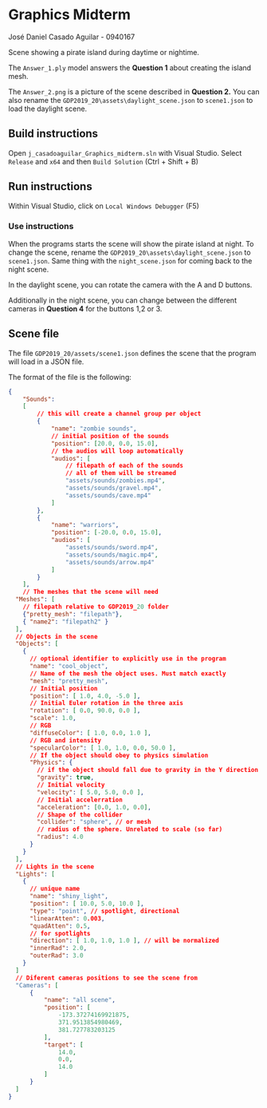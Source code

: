 # Graphics Midterm

José Daniel Casado Aguilar - 0940167

Scene showing a pirate island during daytime or nightime.

The `Answer_1.ply` model answers the **Question 1** about creating the island mesh.

The `Answer_2.png` is a picture of the scene described in **Question 2.**
You can also rename the `GDP2019_20\assets\daylight_scene.json` to `scene1.json` to load the daylight scene.

## Build instructions

Open `j_casadoaguilar_Graphics_midterm.sln` with Visual Studio. Select `Release` and `x64` and then `Build Solution` (Ctrl + Shift + B)

## Run instructions

Within Visual Studio, click on `Local Windows Debugger` (F5)

### Use instructions

When the programs starts the scene will show the pirate island at night.
To change the scene, rename the `GDP2019_20\assets\daylight_scene.json` to `scene1.json`.
Same thing with the `night_scene.json` for coming back to the night scene.

In the daylight scene, you can rotate the camera with the A and D buttons.

Additionally in the night scene, you can change between the different cameras in **Question 4** for the buttons 1,2 or 3.

## Scene file

The file `GDP2019_20/assets/scene1.json` defines the scene that the program will load in a JSON file.

The format of the file is the following:

```json
{
    "Sounds": 
    [
        // this will create a channel group per object
        {
            "name": "zombie sounds",
            // initial position of the sounds
            "position": [20.0, 0.0, 15.0],
            // the audios will loop automatically
            "audios": [
                // filepath of each of the sounds
                // all of them will be streamed
                "assets/sounds/zombies.mp4",
                "assets/sounds/gravel.mp4",
                "assets/sounds/cave.mp4"
            ]
        },
        {
            "name": "warriors",
            "position": [-20.0, 0.0, 15.0],
            "audios": [
                "assets/sounds/sword.mp4",
                "assets/sounds/magic.mp4",
                "assets/sounds/arrow.mp4"
            ]
        }
    ],
    // The meshes that the scene will need
  "Meshes": [
    // filepath relative to GDP2019_20 folder
    {"pretty_mesh": "filepath"},
    { "name2": "filepath2" }
  ],
  // Objects in the scene
  "Objects": [
    {
      // optional identifier to explicitly use in the program
      "name": "cool_object",
      // Name of the mesh the object uses. Must match exactly
      "mesh": "pretty_mesh",
      // Initial position
      "position": [ 1.0, 4.0, -5.0 ],
      // Initial Euler rotation in the three axis
      "rotation": [ 0.0, 90.0, 0.0 ],
      "scale": 1.0,
      // RGB
      "diffuseColor": [ 1.0, 0.0, 1.0 ],
      // RGB and intensity
      "specularColor": [ 1.0, 1.0, 0.0, 50.0 ],
      // If the object should obey to physics simulation
      "Physics": {
        // if the object should fall due to gravity in the Y direction
        "gravity": true,
        // Initial velocity
        "velocity": [ 5.0, 5.0, 0.0 ], 
        // Initial accelerration
        "acceleration": [0.0, 1.0, 0.0],
        // Shape of the collider 
        "collider": "sphere", // or mesh
        // radius of the sphere. Unrelated to scale (so far)
        "radius": 4.0
      }
    }
  ],
  // Lights in the scene
  "Lights": [
    {
      // unique name
      "name": "shiny_light",
      "position": [ 10.0, 5.0, 10.0 ],
      "type": "point", // spotlight, directional
      "linearAtten": 0.003,
      "quadAtten": 0.5,
      // for spotlights
      "direction": [ 1.0, 1.0, 1.0 ], // will be normalized
      "innerRad": 2.0,
      "outerRad": 3.0
    }
  ]
  // Diferent cameras positions to see the scene from
  "Cameras": [
      {
          "name": "all scene",
          "position": [
              -173.37274169921875,
              371.9513854980469,
              381.727783203125
          ],
          "target": [
              14.0,
              0.0,
              14.0
          ]
      }
  ]
}
```